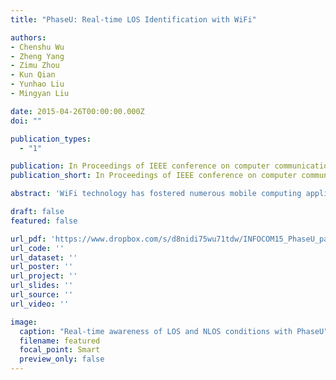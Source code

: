 ```yaml
---
title: "PhaseU: Real-time LOS Identification with WiFi"

authors:
- Chenshu Wu
- Zheng Yang
- Zimu Zhou
- Kun Qian
- Yunhao Liu
- Mingyan Liu

date: 2015-04-26T00:00:00.000Z
doi: ""

publication_types:
  - "1"

publication: In Proceedings of IEEE conference on computer communications (**INFOCOM**) 2015
publication_short: In Proceedings of IEEE conference on computer communications (**INFOCOM**)

abstract: 'WiFi technology has fostered numerous mobile computing applications, such as adaptive communication, finegrained localization, gesture recognition, etc., which often achieve better performance or rely on the availability of Line-Of-Sight (LOS) signal propagation. Thus the awareness of LOS and NonLine-Of-Sight (NLOS) plays as a key enabler for them. Realtime LOS identification on commodity WiFi devices, however, is challenging due to limited bandwidth of WiFi and resulting coarse multipath resolution. In this work, we explore and exploit the phase feature of PHY layer information, harnessing both space diversity with antenna elements and frequency diversity with OFDM subcarriers. On this basis, we propose PhaseU, a real-time LOS identification scheme that works in both static and mobile scenarios on commodity WiFi infrastructure. Experimental results in various indoor scenarios demonstrate that PhaseU consistently outperforms previous approaches, achieving overall LOS and NLOS detection rates of 94.35% and 94.19% in static cases and both higher than 80% in mobile contexts. Furthermore, PhaseU achieves real-time capability with millisecond-level delay for a connected AP and 1-second delay for unconnected APs, which is far beyond existing approaches.'

draft: false
featured: false

url_pdf: 'https://www.dropbox.com/s/d8nidi75wu71tdw/INFOCOM15_PhaseU_paper.pdf?dl=0'
url_code: ''
url_dataset: ''
url_poster: ''
url_project: ''
url_slides: ''
url_source: ''
url_video: ''

image:
  caption: "Real-time awareness of LOS and NLOS conditions with PhaseU"
  filename: featured
  focal_point: Smart
  preview_only: false
---
```

